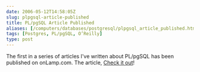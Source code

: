 ```yaml
--- 
date: 2006-05-12T14:58:05Z
slug: plpgsql-article-published
title: PL/pgSQL Article Published
aliases: [/computers/databases/postgresql/plpgsql_article_published.html]
tags: [Postgres, PL/pgSQL, O’Reilly]
type: post
---
```


The first in a series of articles I've written about PL/pgSQL has been published
on onLamp.com. The article, [Check it out]!

  [Check it out]: http://www.onlamp.com/pub/a/onlamp/2006/05/11/postgresql-plpgsql.html
    "Writing PostgreSQL Functions with PL/pgSQL"
